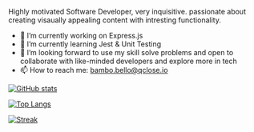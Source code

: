 
Highly motivated Software Developer, very inquisitive.
passionate about creating visaually appealing content with intresting functionality.

- 🔭 I’m currently working on Express.js
- 🌱 I’m currently learning Jest & Unit Testing
- 👯 I’m looking forward to use my skill solve problems and open to collaborate with like-minded developers and explore more in tech
- 📫 How to reach me: bambo.bello@qclose.io


[![ GitHub stats](https://github-readme-stats.vercel.app/api?username=bellobambo&count_private=true&show_icons=true&theme=radical)](https://github.com/bellobambo/github-readme-stats)

[![Top Langs](https://github-readme-stats.vercel.app/api/top-langs/?username=bellobambo&layout=compact&count_private=true&show_icons=true&theme=radical)](https://github.com/bellobambo/github-readme-stats)

[![ Streak](https://github-readme-streak-stats.herokuapp.com?user=bellobambo&theme=radical)](https://git.io/streak-stats)


